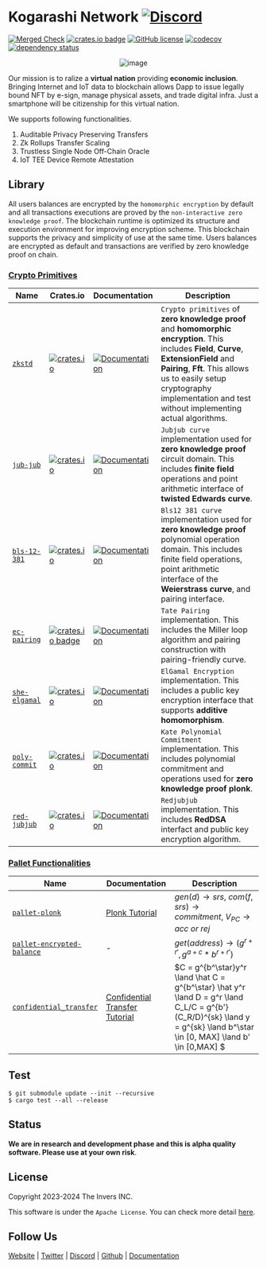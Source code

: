 # Kogarashi Network [![Discord](https://dcbadge.vercel.app/api/server/g3q7tsHKTd?style=social&compact=true)](https://discord.gg/g3q7tsHKTd)
[![Merged Check](https://github.com/KogarashiNetwork/Kogarashi/actions/workflows/bench.yml/badge.svg)](https://github.com/KogarashiNetwork/Kogarashi/actions/workflows/bench.yml) [![crates.io badge](https://img.shields.io/crates/v/zero-network.svg)](https://crates.io/crates/zero-network) [![GitHub license](https://img.shields.io/badge/license-GPL3%2FApache2-blue)](#LICENSE) [![codecov](https://codecov.io/gh/KogarashiNetwork/Kogarashi/branch/master/graph/badge.svg?token=QDWPAPMKLT)](https://codecov.io/gh/KogarashiNetwork/Kogarashi) [![dependency status](https://deps.rs/crate/zero-network/0.1.10/status.svg)](https://deps.rs/crate/zero-network/0.1.10)

<div align="center">
    <img alt="image" src="https://github.com/KogarashiNetwork/Kogarashi/assets/39494661/5a40d34b-8501-4fe4-a59e-2d097bde154d">
</div>

Our mission is to ralize a **virtual nation** providing **economic inclusion**. Bringing Internet and IoT data to blockchain allows Dapp to issue legally bound NFT by e-sign, manage physical assets, and trade digital infra. Just a smartphone will be citizenship for this virtual nation.

We supports following functionalities.

1. Auditable Privacy Preserving Transfers
2. Zk Rollups Transfer Scaling
3. Trustless Single Node Off-Chain Oracle
4. IoT TEE Device Remote Attestation

## Library

All users balances are encrypted by the `homomorphic encryption` by default and all transactions executions are proved by the `non-interactive zero knowledge proof`. The blockchain runtime is optimized its structure and execution environment for improving encryption scheme. This blockchain supports the privacy and simplicity of use at the same time. Users balances are encrypted as default and transactions are verified by zero knowledge proof on chain.

### [Crypto Primitives](https://github.com/KogarashiNetwork/Kogarashi/tree/master/primitive)

| Name        | Crates.io | Documentation | Description |
|-------------|-----------|-----------|-----------|
| [`zkstd`] | [![crates.io](https://img.shields.io/crates/v/zkstd.svg)](https://crates.io/crates/zkstd) | [![Documentation](https://docs.rs/zkstd/badge.svg)](https://docs.rs/zkstd) | `Crypto primitives` of **zero knowledge proof** and **homomorphic encryption**. This includes **Field**, **Curve**, **ExtensionField** and **Pairing**, **Fft**. This allows us to easily setup cryptography implementation and test without implementing actual algorithms.
| [`jub-jub`] | [![crates.io](https://img.shields.io/crates/v/jub-jub.svg)](https://crates.io/crates/jub-jub) | [![Documentation](https://docs.rs/jub-jub/badge.svg)](https://docs.rs/jub-jub) |`Jubjub curve` implementation used for **zero knowledge proof** circuit domain. This includes **finite field** operations and point arithmetic interface of **twisted Edwards curve**.
| [`bls-12-381`] |  [![crates.io](https://img.shields.io/crates/v/bls-12-381.svg)](https://crates.io/crates/bls-12-381) | [![Documentation](https://docs.rs/bls-12-381/badge.svg)](https://docs.rs/bls-12-381) |`Bls12 381 curve` implementation used for **zero knowledge proof** polynomial operation domain. This includes finite field operations, point arithmetic interface of the **Weierstrass curve**, and pairing interface.
| [`ec-pairing`] | [![crates.io badge](https://img.shields.io/crates/v/ec-pairing.svg)](https://crates.io/crates/ec-pairing) | [![Documentation](https://docs.rs/ec-pairing/badge.svg)](https://docs.rs/ec-pairing) |`Tate Pairing` implementation. This includes the Miller loop algorithm and pairing construction with pairing-friendly curve.
| [`she-elgamal`] | [![crates.io](https://img.shields.io/crates/v/she-elgamal.svg)](https://crates.io/crates/she-elgamal) | [![Documentation](https://docs.rs/she-elgamal/badge.svg)](https://docs.rs/she-elgamal) | `ElGamal Encryption` implementation. This includes a public key encryption interface that supports **additive homomorphism**.
| [`poly-commit`] | [![crates.io](https://img.shields.io/crates/v/poly-commit.svg)](https://crates.io/crates/poly-commit) | [![Documentation](https://docs.rs/poly-commit/badge.svg)](https://docs.rs/poly-commit) | `Kate Polynomial Commitment` implementation. This includes polynomial commitment and operations used for **zero knowledge proof plonk**.
| [`red-jubjub`] | [![crates.io](https://img.shields.io/crates/v/red-jubjub.svg)](https://crates.io/crates/red-jubjub) | [![Documentation](https://docs.rs/red-jubjub/badge.svg)](https://docs.rs/red-jubjub) | `Redjubjub` implementation. This includes **RedDSA** interfact and public key encryption algorithm.

### [Pallet Functionalities](https://github.com/KogarashiNetwork/Kogarashi/tree/master/pallets)

|Name|Documentation|Description|
|----|-------------|-----------|
| [`pallet-plonk`] | [Plonk Tutorial](https://kogarashinetwork.github.io/Kogarashi/plonk_pallet/) |$gen(d) \rightarrow srs,\ com(f, srs) \rightarrow commitment,\ V_{PC} \rightarrow acc\ or\ rej$|
| [`pallet-encrypted-balance`] |-|$get(address) \rightarrow (g^{r + r'}, g^{a + c} * b^{r + r'})$|
| [`confidential_transfer`] | [Confidential Transfer Tutorial](https://kogarashinetwork.github.io/Kogarashi/confidential_transfer/) |$C = g^{b^\star}y^r \land \hat C = g^{b^\star} \hat y^r \land D = g^r \land C_L/C = g^{b'}(C_R/D)^{sk} \land y = g^{sk} \land b^\star \in [0, MAX] \land b' \in [0,MAX] $|

## Test

```shell
$ git submodule update --init --recursive
$ cargo test --all --release
```

## Status

**We are in research and development phase and this is alpha quality software. Please use at your own risk**.

## License
Copyright 2023-2024 The Invers INC.

This software is under the `Apache License`.
You can check more detail [here](./LICENSE).

## Follow Us

[Website](https://kogarashi-network.com/) | [Twitter](https://twitter.com/KogarashiCrypto) | [Discord](https://discord.gg/g3q7tsHKTd) | [Github](https://github.com/KogarashiNetwork) | [Documentation](https://kogarashinetwork.github.io/)

[//]: # (crypto primitives)

[`zkstd`]: https://github.com/KogarashiNetwork/Kogarashi/tree/master/primitive/zkstd
[`jub-jub`]: https://github.com/KogarashiNetwork/Kogarashi/tree/master/primitive/jubjub
[`bls-12-381`]: https://github.com/KogarashiNetwork/Kogarashi/tree/master/primitive/bls12_381
[`ec-pairing`]: https://github.com/KogarashiNetwork/Kogarashi/tree/master/primitive/pairing
[`she-elgamal`]: https://github.com/KogarashiNetwork/Kogarashi/tree/master/primitive/elgamal
[`poly-commit`]: https://github.com/KogarashiNetwork/Kogarashi/tree/master/primitive/poly
[`red-jubjub`]: https://github.com/KogarashiNetwork/Kogarashi/tree/master/primitive/redjubjub

[//]: # (pallet functionalities)

[`pallet-plonk`]: https://github.com/KogarashiNetwork/Kogarashi/tree/master/pallets/plonk
[`pallet-encrypted-balance`]: https://github.com/KogarashiNetwork/Kogarashi/tree/master/pallets/encrypted_balance
[`confidential_transfer`]: https://github.com/KogarashiNetwork/Kogarashi/tree/master/pallets/confidential_transfer
